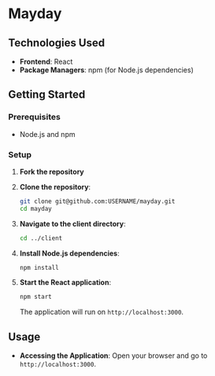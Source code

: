 # Mayday

## Technologies Used

- **Frontend**: React
- **Package Managers**: npm (for Node.js dependencies)

## Getting Started

### Prerequisites
- Node.js and npm

### Setup
1. **Fork the repository**
   
2. **Clone the repository**:
   ```bash
   git clone git@github.com:USERNAME/mayday.git
   cd mayday

3. **Navigate to the client directory**:
   ```bash
   cd ../client
   ```

4. **Install Node.js dependencies**:
   ```bash
   npm install
   ```

5. **Start the React application**:
   ```bash
   npm start
   ```

   The application will run on `http://localhost:3000`.

## Usage

- **Accessing the Application**: Open your browser and go to `http://localhost:3000`.
